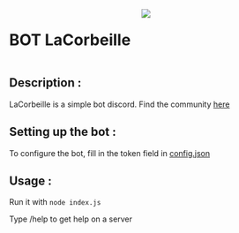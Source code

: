<div style="display: flex;">
    <h1>BOT LaCorbeille</h1>
    <img src="https://skillicons.dev/icons?i=discord,bots,js" id="skills" style="margin-left: 20px;">
</div>

## Description :
LaCorbeille is a simple bot discord. Find the community [here](https://discord.gg/hmPzS4k)

## Setting up the bot :
To configure the bot, fill in the token field in [config.json](https://github.com/YoruKiwi/BOT-La-Corbeille/blob/main/config.json)

## Usage :
Run it with ```node index.js```

Type /help to get help on a server
